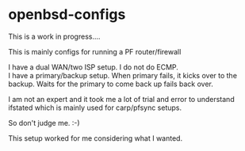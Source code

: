 # openbsd-configs

This is a work in progress....

This is mainly configs for running a PF router/firewall

I have a dual WAN/two ISP setup.  I do not do ECMP.  
I have a primary/backup setup.  When primary fails, it kicks over 
to the backup. Waits for the primary to come back up
fails back over.  

I am not an expert and it took me a lot of trial and error
to understand ifstated which is mainly used for carp/pfsync
setups.  

So don't judge me.  :-) 

This setup worked for me considering what I wanted.  
